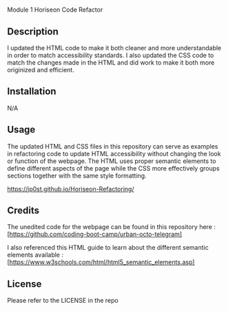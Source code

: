 # <Your-Project-Title>
Module 1 Horiseon Code Refactor
## Description

I updated the HTML code to make it both cleaner and more understandable in order to match accessibility standards.  I also updated the CSS code to match the changes made in the HTML and did work to make it both more originized and efficient.

## Installation

N/A

## Usage

The updated HTML and CSS files in this repository can serve as examples in refactoring code to update HTML accessibility without changing the look or function of the webpage.  The HTML uses proper semantic elements to define different aspects of the page while the CSS more effectively groups sections together with the same style formatting. 

https://jp0st.github.io/Horiseon-Refactoring/

## Credits

The unedited code for the webpage can be found in this repository here : [https://github.com/coding-boot-camp/urban-octo-telegram]

I also referenced this HTML guide to learn about the different semantic elements available : [https://www.w3schools.com/html/html5_semantic_elements.asp]
## License

Please refer to the LICENSE in the repo

